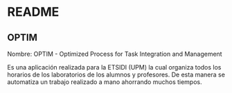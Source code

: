 # README #

## OPTIM ##
Nombre: OPTIM - Optimized Process for Task Integration and Management

Es una aplicación realizada para la ETSIDI (UPM) la cual organiza todos los horarios de los laboratorios de los alumnos y profesores. De esta manera se automatiza un trabajo realizado a mano ahorrando muchos tiempos.
